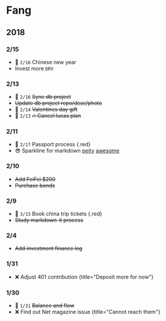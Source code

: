 
# Fang

## 2018

### 2/15

- :date: `2/16` Chinese new year
- Invest more `DRV`

### 2/13

- :date: `2/16` ~~Sync db project~~
- ~~Update db project repo/desc/photo~~
- :date: `2/14` ~~Valentines day gift~~
- :date: `2/13` ~~:fire: Cancel lucas plan~~

### 2/11

- :date: `2/17` Passport process {.red}
- :sunglasses: Sparkline for markdown
[peity](https://github.com/vue-bulma/peity)
[awesome](https://github.com/vuejs/awesome-vue#components--libraries)

### 2/10

- ~~Add FeiFei $200~~
- ~~Purchase bonds~~

### 2/9 

- :date: `3/15` Book china trip tickets {.red}
- ~~Study markdown-it process~~

### 2/4

- ~~Add investment finance log~~

### 1/31

- :x: Adjust 401 contribution {title="Deposit more for now"}

### 1/30

- :date: `1/31` ~~Balance and flow~~
- :x: Find out Net magazine issue {title="Cannot reach them"}
